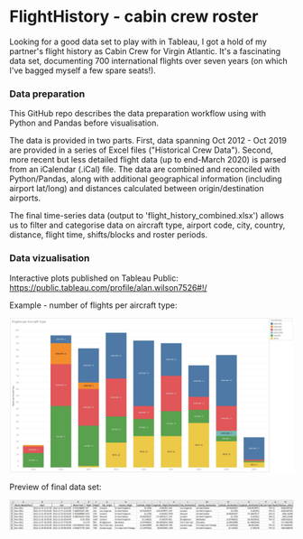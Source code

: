 # FlightHistory - cabin crew roster

Looking for a good data set to play with in Tableau, I got a hold of my partner's flight history as Cabin Crew for Virgin Atlantic. It's a fascinating data set, documenting 700 international flights over seven years (on which I've bagged myself a few spare seats!). 

### Data preparation
This GitHub repo describes the data preparation workflow using with Python and Pandas before visualisation.

The data is provided in two parts. First, data spanning Oct 2012 - Oct 2019 are provided in a series of Excel files ("Historical Crew Data"). Second, more recent but less detailed flight data (up to end-March 2020) is parsed from an iCalendar (.iCal) file. The data are combined and reconciled with Python/Pandas, along with additional geographical information (including airport lat/long) and distances calculated between origin/destination airports.

The final time-series data (output to 'flight_history_combined.xlsx') allows us to filter and categorise data on aircraft type, airport code, city, country, distance, flight time, shifts/blocks and roster periods. 

### Data vizualisation
Interactive plots published on Tableau Public: https://public.tableau.com/profile/alan.wilson7526#!/

Example - number of flights per aircraft type:

![](tableau_plots/Example_flights-per-aircraft-type.JPG)

Preview of final data set:

![](tableau_plots/Example_combined-data-set.JPG)
